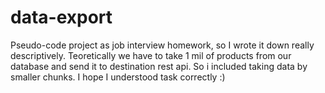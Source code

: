 # data-export
<p>Pseudo-code project as job interview homework, so I wrote it down really descriptively. Teoretically we have to take 1 mil of products from our database and send it to destination rest api. So i included 
taking data by smaller chunks. I hope I understood task correctly :) </p>
